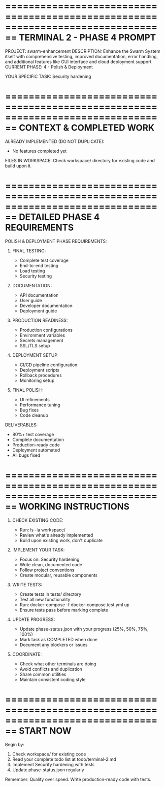 
================================================================================
TERMINAL 2 - PHASE 4 PROMPT
================================================================================

PROJECT: swarm-enhancement
DESCRIPTION: Enhance the Swarm System itself with comprehensive testing, improved documentation, error handling, and additional features like GUI interface and cloud deployment support
CURRENT PHASE: 4 - Polish & Deployment

YOUR SPECIFIC TASK: Security hardening

================================================================================
CONTEXT & COMPLETED WORK
================================================================================

ALREADY IMPLEMENTED (DO NOT DUPLICATE):
- No features completed yet

FILES IN WORKSPACE:
Check workspace/ directory for existing code and build upon it.

================================================================================
DETAILED PHASE 4 REQUIREMENTS
================================================================================

POLISH & DEPLOYMENT PHASE REQUIREMENTS:

1. FINAL TESTING:
   - Complete test coverage
   - End-to-end testing
   - Load testing
   - Security testing

2. DOCUMENTATION:
   - API documentation
   - User guide
   - Developer documentation
   - Deployment guide

3. PRODUCTION READINESS:
   - Production configurations
   - Environment variables
   - Secrets management
   - SSL/TLS setup

4. DEPLOYMENT SETUP:
   - CI/CD pipeline configuration
   - Deployment scripts
   - Rollback procedures
   - Monitoring setup

5. FINAL POLISH:
   - UI refinements
   - Performance tuning
   - Bug fixes
   - Code cleanup

DELIVERABLES:
- 80%+ test coverage
- Complete documentation
- Production-ready code
- Deployment automated
- All bugs fixed

================================================================================
WORKING INSTRUCTIONS
================================================================================

1. CHECK EXISTING CODE:
   - Run: ls -la workspace/
   - Review what's already implemented
   - Build upon existing work, don't duplicate

2. IMPLEMENT YOUR TASK:
   - Focus on: Security hardening
   - Write clean, documented code
   - Follow project conventions
   - Create modular, reusable components

3. WRITE TESTS:
   - Create tests in tests/ directory
   - Test all new functionality
   - Run: docker-compose -f docker-compose.test.yml up
   - Ensure tests pass before marking complete

4. UPDATE PROGRESS:
   - Update phase-status.json with your progress (25%, 50%, 75%, 100%)
   - Mark task as COMPLETED when done
   - Document any blockers or issues

5. COORDINATE:
   - Check what other terminals are doing
   - Avoid conflicts and duplication
   - Share common utilities
   - Maintain consistent coding style

================================================================================
START NOW
================================================================================

Begin by:
1. Check workspace/ for existing code
2. Read your complete todo list at todo/terminal-2.md
3. Implement Security hardening with tests
4. Update phase-status.json regularly

Remember: Quality over speed. Write production-ready code with tests.
